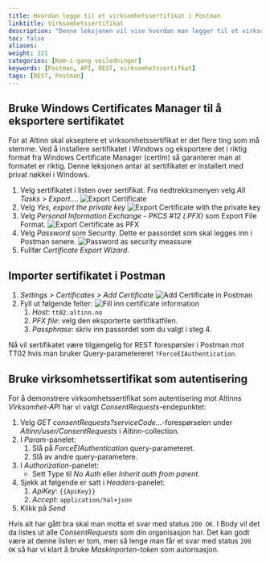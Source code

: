 ```yaml
---
title: Hvordan legge til et virksomhetssertifikat i Postman
linktitle: Virksomhetssertifikat
description: "Denne leksjonen vil vise hvordan man legger til et virksomhetssertifikat i Postman slik at det kan brukes som autentisering mot Altinns API-endepunkter."
toc: false
aliases:
weight: 321 
categories: [Kom-i-gang veiledninger]
keywords: [Postman, API, REST, virksomhetssertifkat]
tags: [REST, Postman]
---
```


## Bruke Windows Certificates Manager til å eksportere sertifikatet
For at Altinn skal akseptere et virksomhetssertifikat er det flere ting som må stemme.
Ved å installere sertifikatet i Windows og eksportere det i riktig format fra Windows Certificate Manager (certlm) så garanterer man at formatet er riktig.
Denne leksjonen antar at sertifikatet er installert med privat nøkkel i Windows.

1. Velg sertifikatet i listen over sertifikat. Fra nedtrekksmenyen velg *All Tasks* > *Export...*.
![Export Certificate](/docs/images/guides/postman/Certificate-export.png "Eksporter virksomhetssertifikat")
2. Velg *Yes, export the private key* 
![Export Certificate with the private key](/docs/images/guides/postman/Certificate-yes-private-key.png "Eksporter virksomhetssertifikatet med privatnøkkelen.")
3. Velg *Personal Information Exchange - PKCS #12 (.PFX)* som Export File Format.
![Export Certificate as PFX](/docs/images/guides/postman/Certificate-PFX-format.png "Eksporter virksomhetssertifikatet som PFX.")
4. Velg *Password* som Security. Dette er passordet som skal legges inn i Postman senere.
![Password as security meassure](/docs/images/guides/postman/Certificate-password.png "Velg passord som sikkerhetsmekanisme.")
5. Fullfør *Certificate Export Wizard*.

## Importer sertifikatet i Postman

1. *Settings > Certificates > Add Certificate*
![Add Certificate in Postman](/docs/images/guides/postman/Postman-add-certificate.png "Legg til virksomhetssertifikat i Postman.")
2. Fyll ut følgende felter:
![Fill inn certificate information](/docs/images/guides/postman/Postman-add-certificate-fill.png "Fyll ut informasjon om sertifikatfilen.")
   1. *Host*: `tt02.altinn.no`
   2. *PFX file*: velg den eksporterte sertifikatfilen.
   3. *Passphrase*: skriv inn passordet som du valgt i steg 4.

Nå vil sertifikatet være tilgjengelig for REST forespørsler i Postman mot TT02 hvis man bruker Query-parametereret `?ForceEIAuthentication`.

## Bruke virksomhetssertifikat som autentisering
For å demonstrere virksomhetssertifikat som autentisering mot Altinns *Virksomhet-API* har vi valgt *ConsentRequests*-endepunktet:
1. Velg *GET consentRequests?serviceCode...*-forespørselen under *Altinn/user/ConsentRequests* i *Altinn*-collection.
2. I *Param*-panelet:
   1. Slå på *ForceEIAuthentication* query-parameteret.
   2. Slå av andre query-parametere.
3. I *Authorization*-panelet:
   * Sett Type til *No Auth* eller *Inherit auth from parent*.
4. Sjekk at følgende er satt i *Headers*-panelet:
   1. *ApiKey*: `{{ApiKey}}`
   2. *Accept*: `application/hal+json`
5. Klikk på *Send*

Hvis alt har gått bra skal man motta et svar med status `200 OK`.
I Body vil det da listes ut alle *ConsentRequests* som din organisasjon har.
Det kan godt være at denne listen er tom, men så lenge man får et svar med status `200 OK` så har vi klart å bruke *Maskinporten-token* som autorisasjon.